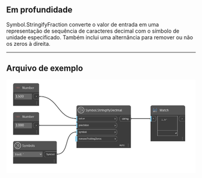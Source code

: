 ## Em profundidade
Symbol.StringifyFraction converte o valor de entrada em uma representação de sequência de caracteres decimal com o símbolo de unidade especificado. Também inclui uma alternância para remover ou não os zeros à direita.
___
## Arquivo de exemplo

![Symbol.StringifyDecimal](./DynamoUnits.Symbol.StringifyDecimal_img.png)
